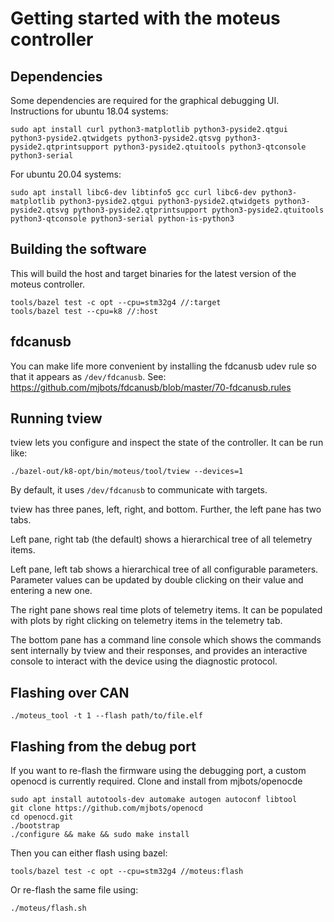 # Getting started with the moteus controller #

## Dependencies ##

Some dependencies are required for the graphical debugging UI.  Instructions for ubuntu 18.04 systems:

```
sudo apt install curl python3-matplotlib python3-pyside2.qtgui python3-pyside2.qtwidgets python3-pyside2.qtsvg python3-pyside2.qtprintsupport python3-pyside2.qtuitools python3-qtconsole python3-serial
```

For ubuntu 20.04 systems:

```
sudo apt install libc6-dev libtinfo5 gcc curl libc6-dev python3-matplotlib python3-pyside2.qtgui python3-pyside2.qtwidgets python3-pyside2.qtsvg python3-pyside2.qtprintsupport python3-pyside2.qtuitools python3-qtconsole python3-serial python-is-python3
```

## Building the software ##

This will build the host and target binaries for the latest version of
the moteus controller.

```
tools/bazel test -c opt --cpu=stm32g4 //:target
tools/bazel test --cpu=k8 //:host
```

## fdcanusb ##

You can make life more convenient by installing the fdcanusb udev rule
so that it appears as `/dev/fdcanusb`.  See:
https://github.com/mjbots/fdcanusb/blob/master/70-fdcanusb.rules

## Running tview ##

tview lets you configure and inspect the state of the controller.  It
can be run like:

```
./bazel-out/k8-opt/bin/moteus/tool/tview --devices=1
```

By default, it uses `/dev/fdcanusb` to communicate with targets.

tview has three panes, left, right, and bottom.  Further, the left
pane has two tabs.

Left pane, right tab (the default) shows a hierarchical tree of all
telemetry items.

Left pane, left tab shows a hierarchical tree of all configurable
parameters.  Parameter values can be updated by double clicking on
their value and entering a new one.

The right pane shows real time plots of telemetry items.  It can be
populated with plots by right clicking on telemetry items in the
telemetry tab.

The bottom pane has a command line console which shows the commands
sent internally by tview and their responses, and provides an
interactive console to interact with the device using the diagnostic
protocol.

## Flashing over CAN ##

```
./moteus_tool -t 1 --flash path/to/file.elf
```

## Flashing from the debug port ##

If you want to re-flash the firmware using the debugging port, a custom openocd is currently required.  Clone and install from mjbots/openocde

```
sudo apt install autotools-dev automake autogen autoconf libtool
git clone https://github.com/mjbots/openocd
cd openocd.git
./bootstrap
./configure && make && sudo make install
```

Then you can either flash using bazel:

```
tools/bazel test -c opt --cpu=stm32g4 //moteus:flash
```

Or re-flash the same file using:

```
./moteus/flash.sh
```

